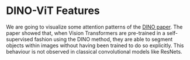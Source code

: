 # DINO-ViT Features
We are going to visualize some attention patterns of the [DINO paper](https://arxiv.org/abs/2104.14294). The paper showed that, when Vision Transformers are pre-trained in a self-supervised fashion using the DINO method, they are able to segment objects within images without having been trained to do so explicitly. This behaviour is not observed in classical convolutional models like ResNets.
